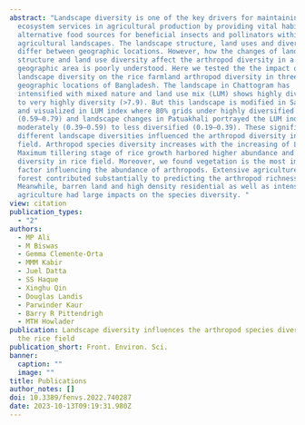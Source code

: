 ```yaml
---
abstract: "Landscape diversity is one of the key drivers for maintaining
  ecosystem services in agricultural production by providing vital habitats and
  alternative food sources for beneficial insects and pollinators within the
  agricultural landscapes. The landscape structure, land uses and diversity
  differ between geographic locations. However, how the changes of landscape
  structure and land use diversity affect the arthropod diversity in a
  geographic area is poorly understood. Here we tested the the impact of
  landscape diversity on the rice farmland arthropod diversity in three
  geographic locations of Bangladesh. The landscape in Chattogram has
  intensified with mixed nature and land use mix (LUM) shows highly diversified
  to very highly diversity (>7.9). But this landscape is modified in Satkhira
  and visualized in LUM index where 80% grids under highly diversified
  (0.59–0.79) and landscape changes in Patuakhali portrayed the LUM index from
  moderately (0.39–0.59) to less diversified (0.19–0.39). These significant
  different landscape diversities influenced the arthropod diversity in rice
  field. Arthropod species diversity increases with the increasing of LUM index.
  Maximum tillering stage of rice growth harbored higher abundance and species
  diversity in rice field. Moreover, we found vegetation is the most important
  factor influencing the abundance of arthropods. Extensive agriculture and
  forest contributed substantially to predicting the arthropod richness.
  Meanwhile, barren land and high density residential as well as intensive
  agriculture had large impacts on the species diversity. "
view: citation
publication_types:
  - "2"
authors:
  - MP Ali
  - M Biswas
  - Gemma Clemente-Orta
  - MMM Kabir
  - Juel Datta
  - SS Haque
  - Xinghu Qin
  - Douglas Landis
  - Parwinder Kaur
  - Barry R Pittendrigh
  - MTH Howlader
publication: Landscape diversity influences the arthropod species diversity in
  the rice field
publication_short: Front. Environ. Sci.
banner:
  caption: ""
  image: ""
title: Publications
author_notes: []
doi: 10.3389/fenvs.2022.740287
date: 2023-10-13T09:19:31.980Z
---
```

